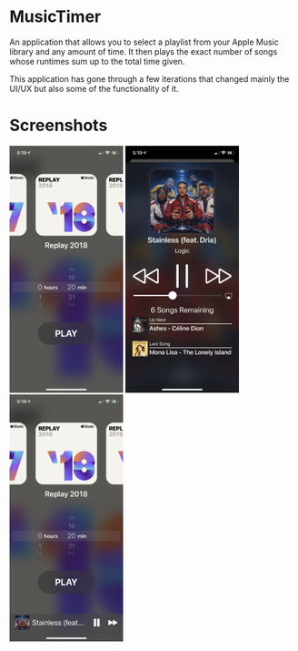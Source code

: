 # MusicTimer
An application that allows you to select a playlist from your Apple Music library and any amount of time. It then plays the exact number of songs whose runtimes sum up to the total time given.

This application has gone through a few iterations that changed mainly the UI/UX but also some of the functionality of it.

# Screenshots
<img src="images/mainscreen.png" width="200">
<img src="images/nowplayingscreen.png" width="200">
<img src="images/mainscreenwithminiplayer.png" width="200">
